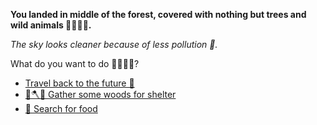 **You landed in middle of the forest, covered with nothing but trees and wild animals 🐅🌳🌲🍂.**

*The sky looks cleaner because of less pollution 🌃.*

What do you want to do 🤷‍♀️🤷‍♂️?

- [Travel back to the future 🌠](1.md) 
- [🌳🪓⛺ Gather some woods for shelter](2.md)
- [🥣 Search for food](7.md) 
